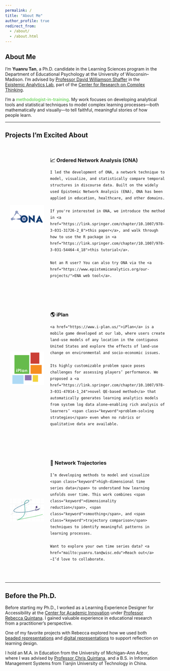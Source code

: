 ```yaml
---
permalink: /
title: "About Me"
author_profile: true
redirect_from: 
  - /about/
  - /about.html
---
```


## About Me

I’m **Yuanru Tan**, a Ph.D. candidate in the Learning Sciences program in the Department of Educational Psychology at the University of Wisconsin–Madison. I’m advised by [Professor David Williamson Shaffer](https://edpsych.education.wisc.edu/fac-staff/williamson-shaffer-david/) in the [Epistemic Analytics Lab](https://www.epistemicanalytics.org/), part of the [Center for Research on Complex Thinking](https://www.crct.center/).

I’m a <span class="keyword">methodologist-in-training</span>. My work focuses on developing analytical tools and statistical techniques to model complex learning processes—both mathematically and visually—to tell faithful, meaningful stories of how people learn.

---

<style>
.project-row {
  display: flex;
  align-items: center;
  gap: 20px;
  margin-bottom: 2.5em;
  padding: 16px;
  border-radius: 12px;
  transition: background-color 0.2s ease, box-shadow 0.2s ease, transform 0.2s ease;
}

.project-row:hover {
  background-color: #f7f7f7;
  box-shadow: 0 4px 12px rgba(0, 0, 0, 0.06);
  transform: translateY(-2px);
}

.project-image {
  width: 110px;
  flex-shrink: 0;
  margin-top: 4px;
}

.project-text {
  line-height: 1.5;
}

.keyword {
  color: #61D04F;
  font-weight: 500;
}
</style>

<h2>Projects I’m Excited About</h2>

<!-- ONA -->
<div class="project-row">
  <img src="/images/ona-logo.png" alt="ONA Icon" class="project-image" />
  <div class="project-text">
    <h3>📈 <strong>Ordered Network Analysis (ONA)</strong></h3>

    I led the development of ONA, a network technique to model, visualize, and statistically compare temporal structures in discourse data. Built on the widely used Epistemic Network Analysis (ENA), ONA has been applied in education, healthcare, and other domains.

    If you're interested in ONA, we introduce the method in <a href="https://link.springer.com/chapter/10.1007/978-3-031-31726-2_8">this paper</a>, and walk through how to use the R package in <a href="https://link.springer.com/chapter/10.1007/978-3-031-54464-4_18">this tutorial</a>.

    Not an R user? You can also try ONA via the <a href="https://www.epistemicanalytics.org/our-projects/">ENA web tool</a>.
  </div>
</div>

<!-- iPlan -->
<div class="project-row">
  <img src="/images/iplan-logo.png" alt="iPlan Icon" class="project-image" />
  <div class="project-text">
    <h3>🌎 <strong>iPlan</strong></h3>

    <a href="https://www.i-plan.us/">iPlan</a> is a mobile game developed at our lab, where users create land-use models of any location in the contiguous United States and explore the effects of land-use change on environmental and socio-economic issues.

    Its highly customizable problem space poses challenges for assessing players’ performance. We proposed a <a href="https://link.springer.com/chapter/10.1007/978-3-031-47014-1_24">novel QE-based method</a> that automatically generates learning analytics models from system log data alone—enabling rich analysis of learners’ <span class="keyword">problem-solving strategies</span> even when no rubrics or qualitative data are available.
  </div>
</div>

<!-- Learning Trajectories -->
<div class="project-row">
  <img src="/images/trajectory-logo.png" alt="Trajectory Icon" class="project-image" />
  <div class="project-text">
    <h3>🧭 <strong>Network Trajectories</strong></h3>

    I’m developing methods to model and visualize <span class="keyword">high-dimensional time series data</span> to understand how learning unfolds over time. This work combines <span class="keyword">dimensionality reduction</span>, <span class="keyword">smoothing</span>, and <span class="keyword">trajectory comparison</span> techniques to identify meaningful patterns in learning processes.

    Want to explore your own time series data? <a href="mailto:yuanru.tan@wisc.edu">Reach out</a>—I’d love to collaborate.
  </div>
</div>

---

## Before the Ph.D.

Before starting my Ph.D., I worked as a Learning Experience Designer for Accessibility at the [Center for Academic Innovation](https://ai.umich.edu/) under [Professor Rebecca Quintana](https://marsal.umich.edu/directory/faculty-staff/rebecca-quintana). I gained valuable experience in educational research from a practitioner’s perspective.

One of my favorite projects with Rebecca explored how we used both [beaded representations](https://dl.acm.org/doi/10.1145/3170427.3188650) and [digital representations](https://link.springer.com/article/10.1007/s11528-021-00592-x) to support reflection on learning design.

I hold an M.A. in Education from the University of Michigan–Ann Arbor, where I was advised by [Professor Chris Quintana](https://marsal.umich.edu/directory/faculty-staff/christopher-quintana), and a B.S. in Information Management Systems from Tianjin University of Technology in China.

